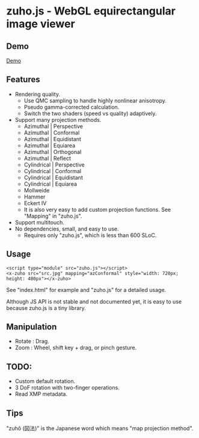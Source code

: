 # zuho.js - WebGL equirectangular image viewer

## Demo

[Demo](https://mimosa-pudica.net/zuho/)

## Features

- Rendering quality.
	- Use QMC sampling to handle highly nonlinear anisotropy.
	- Pseudo gamma-corrected calculation.
	- Switch the two shaders (speed vs quality) adaptively.
- Support many projection methods.
	- Azimuthal | Perspective
	- Azimuthal | Conformal
	- Azimuthal | Equidistant
	- Azimuthal | Equiarea
	- Azimuthal | Orthogonal
	- Azimuthal | Reflect
	- Cylindrical | Perspective
	- Cylindrical | Conformal
	- Cylindrical | Equidistant
	- Cylindrical | Equiarea
	- Mollweide
	- Hammer
	- Eckert IV
	- It is also very easy to add custom projection functions.  See
	  "Mapping" in "zuho.js".
- Support multitouch.
- No dependencies, small, and easy to use.
	- Requires only "zuho.js", which is less than 600 SLoC.

## Usage

	<script type="module" src="zuho.js"></script>
	<x-zuho src="src.jpg" mapping="azConformal" style="width: 720px; height: 480px"></x-zuho>

See "index.html" for example and "zuho.js" for a detailed usage.

Although JS API is not stable and not documented yet, it is easy to use because
zuho.js is a tiny library.

## Manipulation

- Rotate : Drag.
- Zoom : Wheel, shift key + drag, or pinch gesture.

## TODO:

- Custom default rotation.
- 3 DoF rotation with two-finger operations.
- Read XMP metadata.

## Tips

"zuhô (図法)" is the Japanese word which means "map projection method".
